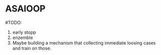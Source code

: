 # ASAIOOP

#TODO:
1. early stopp
2. enzemble
3. Maybe building a mechanism that collecting immediate loosing cases and train on those.